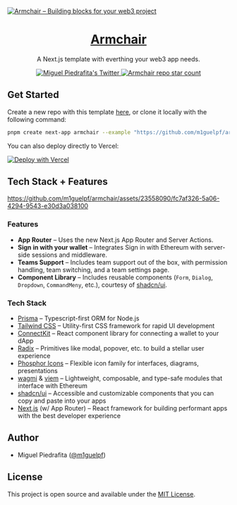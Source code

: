 <a href="https://armchair.m1guelpf.me">
  <img alt="Armchair – Building blocks for your web3 project" src="https://github.com/m1guelpf/armchair/assets/23558090/a555edb7-b437-433f-86ae-ab216e1830af">
  <h1 align="center">Armchair</h1>
</a>

<p align="center">
  A Next.js template with everthing your web3 app needs.
</p>

<p align="center">
  <a href="https://twitter.com/m1guelpf">
    <img src="https://img.shields.io/twitter/follow/m1guelpf?style=flat&label=m1guelpf&logo=twitter&color=0bf&logoColor=fff" alt="Miguel Piedrafita's Twitter" />
  </a>
  <a href="https://github.com/m1guelpf/armchair">
    <img src="https://img.shields.io/github/stars/m1guelpf/armchair?label=m1guelpf%2Farmchair" alt="Armchair repo star count" />
  </a>
</p>

## Get Started

Create a new repo with this template [here](https://github.com/m1guelpf/armchair/generate), or clone it locally with the following command:

```bash
pnpm create next-app armchair --example "https://github.com/m1guelpf/armchair"
```

You can also deploy directly to Vercel:

[![Deploy with Vercel](https://vercel.com/button)](https://vercel.com/new/clone?repository-url=https%3A%2F%2Fgithub.com%2Fm1guelpf%2Farmchair&project-name=armchair&repository-name=armchair&demo-title=Armchair&demo-description=A%20Next.js%20template%20with%20everthing%20your%20web3%20app%20needs.&demo-url=https%3A%2F%2Farmchair.m1guelpf.me&env=NEXT_PUBLIC_WC_ID,NEXT_PUBLIC_INFURA_ID,SESSION_SECRET&envDescription=How%20to%20get%20these%20env%20variables%3A&envLink=https%3A%2F%2Fgithub.com%2Fsteven-tey%2Fprecedent%2Fblob%2Fmain%2F.env.example&stores=%5B%7B"type"%3A"postgres"%7D%5D)

## Tech Stack + Features

https://github.com/m1guelpf/armchair/assets/23558090/fc7af326-5a06-4294-9543-e30d3a038100

### Features

-   **App Router** – Uses the new Next.js App Router and Server Actions.
-   **Sign in with your wallet** – Integrates Sign in with Ethereum with server-side sessions and middleware.
-   **Teams Support** – Includes team support out of the box, with permission handling, team switching, and a team settings page.
-   **Component Library** – Includes reusable components (`Form`, `Dialog`, `Dropdown`, `CommandMeny`, etc.), courtesy of [shadcn/ui](https://ui.shadcn.com/).

### Tech Stack

-   [Prisma](https://www.prisma.io/) – Typescript-first ORM for Node.js
-   [Tailwind CSS](https://tailwindcss.com/) – Utility-first CSS framework for rapid UI development
-   [ConnectKit](https://docs.family.co/connectkit) – React component library for connecting a wallet to your dApp
-   [Radix](https://www.radix-ui.com/) – Primitives like modal, popover, etc. to build a stellar user experience
-   [Phosphor Icons](https://phosphoricons.com/) – Flexible icon family for interfaces, diagrams, presentations
-   [wagmi](https://wagmi.sh) & [viem](https://viem.sh) – Lightweight, composable, and type-safe modules that interface with Ethereum
-   [shadcn/ui](https://ui.shadcn.com/) – Accessible and customizable components that you can copy and paste into your apps
-   [Next.js](https://nextjs.org/) (w/ App Router) – React framework for building performant apps with the best developer experience

## Author

-   Miguel Piedrafita ([@m1guelpf](https://twitter.com/m1guelpf))

## License

This project is open source and available under the [MIT License](LICENSE).
